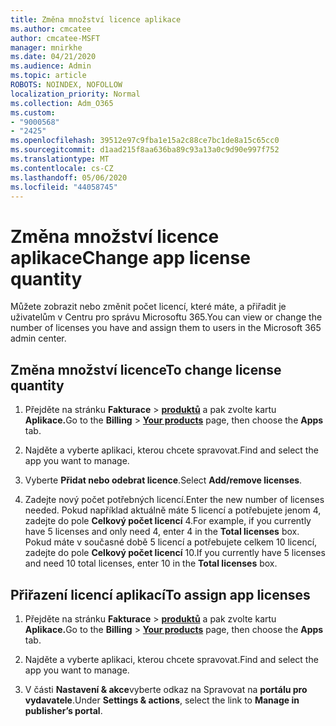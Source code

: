 ```yaml
---
title: Změna množství licence aplikace
ms.author: cmcatee
author: cmcatee-MSFT
manager: mnirkhe
ms.date: 04/21/2020
ms.audience: Admin
ms.topic: article
ROBOTS: NOINDEX, NOFOLLOW
localization_priority: Normal
ms.collection: Adm_O365
ms.custom:
- "9000568"
- "2425"
ms.openlocfilehash: 39512e97c9fba1e15a2c88ce7bc1de8a15c65cc0
ms.sourcegitcommit: d1aad215f8aa636ba89c93a13a0c9d90e997f752
ms.translationtype: MT
ms.contentlocale: cs-CZ
ms.lasthandoff: 05/06/2020
ms.locfileid: "44058745"
---
```

# <a name="change-app-license-quantity"></a><span data-ttu-id="54575-102">Změna množství licence aplikace</span><span class="sxs-lookup"><span data-stu-id="54575-102">Change app license quantity</span></span>

<span data-ttu-id="54575-103">Můžete zobrazit nebo změnit počet licencí, které máte, a přiřadit je uživatelům v Centru pro správu Microsoftu 365.</span><span class="sxs-lookup"><span data-stu-id="54575-103">You can view or change the number of licenses you have and assign them to users in the Microsoft 365 admin center.</span></span> 

## <a name="to-change-license-quantity"></a><span data-ttu-id="54575-104">Změna množství licence</span><span class="sxs-lookup"><span data-stu-id="54575-104">To change license quantity</span></span>

1. <span data-ttu-id="54575-105">Přejděte na stránku **Fakturace** > **[produktů](https://go.microsoft.com/fwlink/p/?linkid=842054)** a pak zvolte kartu **Aplikace.**</span><span class="sxs-lookup"><span data-stu-id="54575-105">Go to the **Billing** > **[Your products](https://go.microsoft.com/fwlink/p/?linkid=842054)** page, then choose the **Apps** tab.</span></span>

2. <span data-ttu-id="54575-106">Najděte a vyberte aplikaci, kterou chcete spravovat.</span><span class="sxs-lookup"><span data-stu-id="54575-106">Find and select the app you want to manage.</span></span>  

3. <span data-ttu-id="54575-107">Vyberte **Přidat nebo odebrat licence**.</span><span class="sxs-lookup"><span data-stu-id="54575-107">Select **Add/remove licenses**.</span></span>

4. <span data-ttu-id="54575-108">Zadejte nový počet potřebných licencí.</span><span class="sxs-lookup"><span data-stu-id="54575-108">Enter the new number of licenses needed.</span></span> <span data-ttu-id="54575-109">Pokud například aktuálně máte 5 licencí a potřebujete jenom 4, zadejte do pole **Celkový počet licencí** 4.</span><span class="sxs-lookup"><span data-stu-id="54575-109">For example, if you currently have 5 licenses and only need 4, enter 4 in the **Total licenses** box.</span></span> <span data-ttu-id="54575-110">Pokud máte v současné době 5 licencí a potřebujete celkem 10 licencí, zadejte do pole **Celkový počet licencí** 10.</span><span class="sxs-lookup"><span data-stu-id="54575-110">If you currently have 5 licenses and need 10 total licenses, enter 10 in the **Total licenses** box.</span></span>

## <a name="to-assign-app-licenses"></a><span data-ttu-id="54575-111">Přiřazení licencí aplikací</span><span class="sxs-lookup"><span data-stu-id="54575-111">To assign app licenses</span></span>

1. <span data-ttu-id="54575-112">Přejděte na stránku **Fakturace** > **[produktů](https://go.microsoft.com/fwlink/p/?linkid=842054)** a pak zvolte kartu **Aplikace.**</span><span class="sxs-lookup"><span data-stu-id="54575-112">Go to the **Billing** > **[Your products](https://go.microsoft.com/fwlink/p/?linkid=842054)** page, then choose the **Apps** tab.</span></span>

2. <span data-ttu-id="54575-113">Najděte a vyberte aplikaci, kterou chcete spravovat.</span><span class="sxs-lookup"><span data-stu-id="54575-113">Find and select the app you want to manage.</span></span>  

3. <span data-ttu-id="54575-114">V části **Nastavení & akce**vyberte odkaz na Spravovat na **portálu pro vydavatele**.</span><span class="sxs-lookup"><span data-stu-id="54575-114">Under **Settings & actions**, select the link to **Manage in publisher’s portal**.</span></span>